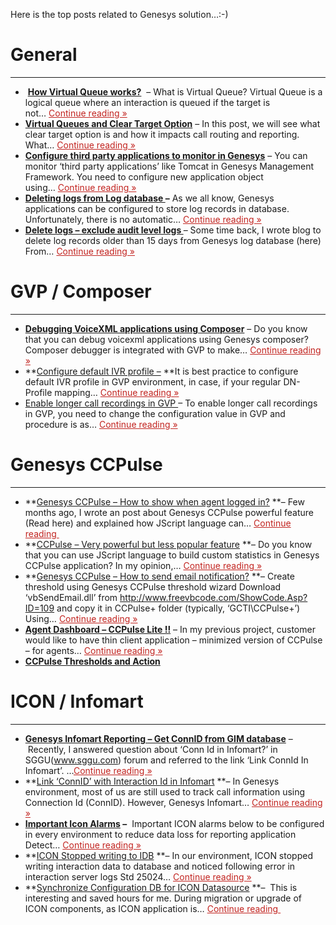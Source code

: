 
Here is the top posts related to Genesys solution&#8230;:-)

# General

* * *

  *  **<a style="font-style: normal;" title="How Virtual Queue works?" href="http://www.lakshmikanth.com/how-virtual-queue-works/" target="_blank" rel="noopener noreferrer">How Virtual Queue works?</a>**  &#8211; What is Virtual Queue? Virtual Queue is a logical queue where an interaction is queued if the target is not… <a style="color: #c22420;" href="http://www.lakshmikanth.com/how-virtual-queue-works/">Continue reading »</a>
  * [**Virtual Queues and Clear Target Option**](http://www.lakshmikanth.com/virtual-queues-and-clear-target-option/ "Virtual Queues and Clear Target Option") &#8211; In this post, we will see what clear target option is and how it impacts call routing and reporting. What… <a style="color: #c22420;" href="http://www.lakshmikanth.com/virtual-queues-and-clear-target-option/">Continue reading »</a>
  * <a title="How do you configure ‘third party applications’ to be managed by Genesys?" href="http://www.lakshmikanth.com/how-do-you-configure-third-party-applications-to-be-managed-by-genesys/" target="_blank" rel="noopener noreferrer"><strong>Configure third party applications to monitor in Genesys</strong></a> &#8211; You can monitor ‘third party applications’ like Tomcat in Genesys Management Framework. You need to configure new application object using… <a style="color: #c22420;" href="http://www.lakshmikanth.com/how-do-you-configure-third-party-applications-to-be-managed-by-genesys/">Continue reading »</a>
  * **<a title="Genesys – Deleting Log records from log database" href="http://www.lakshmikanth.com/genesys-delete-log-records-all/" target="_blank" rel="noopener noreferrer">Deleting logs from Log database </a>&#8211;** As we all know, Genesys applications can be configured to store log records in database. Unfortunately, there is no automatic… <a style="color: #c22420;" href="http://www.lakshmikanth.com/genesys-delete-log-records-all/">Continue reading »</a>
  * **<a title="Purge log records–excluding audit level logging" href="http://www.lakshmikanth.com/purge-log-records-excluding-audit-level-logging/" target="_blank" rel="noopener noreferrer">Delete logs &#8211; exclude audit level logs </a>**&#8211; Some time back, I wrote blog to delete log records older than 15 days from Genesys log database (here) From… <a style="color: #c22420;" href="http://www.lakshmikanth.com/purge-log-records-excluding-audit-level-logging/">Continue reading »</a>

# GVP / Composer

* * *

  * **<a title="Debugging VoiceXML applications using Composer" href="http://www.lakshmikanth.com/debugging-voicexml-applications-using-composer/" target="_blank" rel="noopener noreferrer">Debugging VoiceXML applications using Composer</a>** &#8211; Do you know that you can debug voicexml applications using Genesys composer? Composer debugger is integrated with GVP to make… <a style="color: #c22420;" href="http://www.lakshmikanth.com/debugging-voicexml-applications-using-composer/">Continue reading »</a>
  * **<a title="Configure default IVR profile" href="http://www.lakshmikanth.com/configure-default-ivr-profile/" target="_blank" rel="noopener noreferrer">Configure default IVR profile &#8211;</a> **It is best practice to configure default IVR profile in GVP environment, in case, if your regular DN-Profile mapping… <a style="color: #c22420;" href="http://www.lakshmikanth.com/configure-default-ivr-profile/">Continue reading »</a>
  * <a title="How to enable longer call recordings in GVP ?" href="http://www.lakshmikanth.com/how-to-enable-longer-call-recordings-in-gvp/" target="_blank" rel="noopener noreferrer">Enable longer call recordings in GVP </a>&#8211; To enable longer call recordings in GVP, you need to change the configuration value in GVP and procedure is as… <a style="color: #c22420;" href="http://www.lakshmikanth.com/how-to-enable-longer-call-recordings-in-gvp/">Continue reading »</a>

# Genesys CCPulse

* * *

  * **<a title="Genesys CCPulse – How to show when agent logged in?" href="http://www.lakshmikanth.com/genesys-ccpulse-logged-in/" target="_blank" rel="noopener noreferrer">Genesys CCPulse – How to show when agent logged in?</a> **&#8211; Few months ago, I wrote an post about Genesys CCPulse powerful feature (Read here) and explained how JScript language can… <a style="color: #c22420;" href="http://www.lakshmikanth.com/genesys-ccpulse-logged-in/">Continue reading </a>
  * **<a title="CCPulse – Very powerful but less popular feature" href="http://www.lakshmikanth.com/most-powerful-and-less-popular-feature-in-ccpulse/" target="_blank" rel="noopener noreferrer">CCPulse – Very powerful but less popular feature</a> **&#8211; Do you know that you can use JScript language to build custom statistics in Genesys CCPulse application? In my opinion,… <a style="color: #c22420;" href="http://www.lakshmikanth.com/most-powerful-and-less-popular-feature-in-ccpulse/">Continue reading »</a>
  * **<a title="Genesys CCPulse – How to send email notification?" href="http://www.lakshmikanth.com/ccpulse-send-email/" target="_blank" rel="noopener noreferrer">Genesys CCPulse – How to send email notification?</a> **&#8211; Create threshold using Genesys CCPulse threshold wizard Download ‘vbSendEmail.dll’ from http://www.freevbcode.com/ShowCode.Asp?ID=109 and copy it in CCPulse+ folder (typically, ‘GCTI\CCPulse+’) Using… <a style="color: #c22420;" href="http://www.lakshmikanth.com/ccpulse-send-email/">Continue reading »</a>
  * **<a title="Agent Dashboard – CCPulse Lite !!" href="http://www.lakshmikanth.com/agent-dashboard-ccpulse-lite/" target="_blank" rel="noopener noreferrer">Agent Dashboard – CCPulse Lite !!</a>** &#8211; In my previous project, customer would like to have thin client application – minimized version of CCPulse – for agents… <a style="color: #c22420;" href="http://www.lakshmikanth.com/agent-dashboard-ccpulse-lite/">Continue reading »</a>
  * **<a title="CCpulse Thresholds and Actions – A simple workaround." href="http://www.lakshmikanth.com/ccpulse-thresholds-and-actions-a-simple-workaround/" target="_blank" rel="noopener noreferrer">CCPulse Thresholds and Action</a>**

# ICON / Infomart

* * *

  * **<a title="Genesys Infomart Reporting – Get ConnID from GIM database" href="http://www.lakshmikanth.com/how-to-get-connid-from-infomart-database/" target="_blank" rel="noopener noreferrer">Genesys Infomart Reporting – Get ConnID from GIM database</a>** &#8211; Recently, I answered question about ‘Conn Id in Infomart?’ in SGGU(www.sggu.com) forum and referred to the link ‘Link ConnId In Infomart’. …<a style="color: #c22420;" href="http://www.lakshmikanth.com/how-to-get-connid-from-infomart-database/">Continue reading »</a>
  * **<a title="Link ‘ConnID’ with Interaction Id in Infomart" href="http://www.lakshmikanth.com/link-connid-with-interaction-id-in-infomart/" target="_blank" rel="noopener noreferrer">Link ‘ConnID’ with Interaction Id in Infomart</a> **&#8211; In Genesys environment, most of us are still used to track call information using Connection Id (ConnID). However, Genesys Infomart… <a style="color: #c22420;" href="http://www.lakshmikanth.com/link-connid-with-interaction-id-in-infomart/">Continue reading »</a>
  * **<a title="Important Icon Alarms" href="http://www.lakshmikanth.com/important-icon-alarms/" target="_blank" rel="noopener noreferrer">Important Icon Alarms</a> &#8211;**  Important ICON alarms below to be configured in every environment to reduce data loss for reporting application Detect… <a style="color: #c22420;" href="http://www.lakshmikanth.com/important-icon-alarms/">Continue reading »</a>
  * **<a title="ICON Stopped writing to IDB" href="http://www.lakshmikanth.com/icon-stopped-writing-to-idb/" target="_blank" rel="noopener noreferrer">ICON Stopped writing to IDB</a> **&#8211; In our environment, ICON stopped writing interaction data to database and noticed following error in interaction server logs Std 25024… <a style="color: #c22420;" href="http://www.lakshmikanth.com/icon-stopped-writing-to-idb/">Continue reading »</a>
  * **<a title="Synchronize Configuration DB for ICON Datasource" href="http://www.lakshmikanth.com/synchronize-configuration-db-for-icon-datasource/" target="_blank" rel="noopener noreferrer">Synchronize Configuration DB for ICON Datasource</a> **&#8211;  This is interesting and saved hours for me. During migration or upgrade of ICON components, as ICON application is… <a style="color: #c22420;" href="http://www.lakshmikanth.com/synchronize-configuration-db-for-icon-datasource/">Continue reading </a>